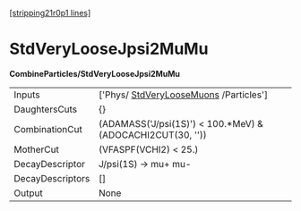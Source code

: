 [[stripping21r0p1 lines]](./stripping21r0p1-commonparticles)

# StdVeryLooseJpsi2MuMu

**CombineParticles/StdVeryLooseJpsi2MuMu**

|                  |                                                                                 |
|------------------|---------------------------------------------------------------------------------|
| Inputs           | ['Phys/ [StdVeryLooseMuons](./stripping21r0p1-stdveryloosemuons) /Particles'] |
| DaughtersCuts    | {}                                                                              |
| CombinationCut   | (ADAMASS('J/psi(1S)') \< 100.\*MeV) & (ADOCACHI2CUT(30, ''))                    |
| MotherCut        | (VFASPF(VCHI2) \< 25.)                                                          |
| DecayDescriptor  | J/psi(1S) -\> mu+ mu-                                                           |
| DecayDescriptors | []                                                                            |
| Output           | None                                                                            |
